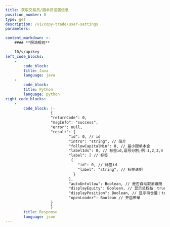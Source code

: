 ```yaml
---
title: 获取交易员/跟单员设置信息
position_number: 8
type: get
description: /v1/copy-trade/user-settings
parameters:

content_markdown: >-
    #### **限流规则**

    10/s/apikey
left_code_blocks:
    -
        code_block:
        title: Java
        language: java
    -
        code_block:
        title: Python
        language: python
right_code_blocks:
    -
        code_block: |-
                    {
                    "returnCode": 0,
                    "msgInfo": "success",
                    "error": null,
                    "result": {
                            "id": 0, // id
                            "intro": "string", // 简介
                            "followCapitalMin": 0, // 最小跟单本金
                            "labelIds": 0, // 标签id,逗号分割;例:1,2,3,4
                            "label": [ // 标签
                             {
                                "id": 0, // 标签id
                                "label": "string", // 标签说明
                              }
                            ], 
                            "autoUnfollow": Boolean, // 是否自动取消跟随
                            "displayEquity": Boolean, // 显示总权益：true:展示,false:不展示
                            "displayPosition": Boolean, // 显示持仓量：true:展示,false:不展示
                            "openLeader": Boolean // 开启带单
                    }
                    }
        title: Response
        language: json
---
```

